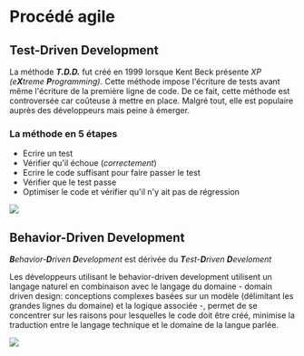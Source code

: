 # Procédé agile
## Test-Driven Development

La méthode ***T.D.D.*** fut créé en 1999 lorsque Kent Beck présente *XP (e**X**treme **P**rogramming)*. Cette méthode impose l'écriture de tests avant même l'écriture de la première ligne de code. De ce fait, cette méthode est controversée car coûteuse à mettre en place.  Malgré tout, elle est populaire auprès des développeurs mais peine à émerger.

### La méthode en 5 étapes
- Ecrire un test
- Vérifier qu'il échoue (*correctement*)
- Ecrire le code suffisant pour faire passer le test
- Vérifier que le test passe
- Optimiser le code et vérifier qu'il n'y ait pas de régression



![](https://upload.wikimedia.org/wikipedia/commons/0/0e/Cycle-global-tdd.png)

## Behavior-Driven Development
***B**ehavior-**D**riven **D**evelopment* est dérivée du ***T**est-**D**riven **D**eveloment*

Les développeurs utilisant le behavior-driven development utilisent un langage naturel en combinaison avec le langage du domaine - domain driven design: conceptions complexes basées sur un modèle (délimitant les grandes lignes du domaine) et la logique associée -, permet de se concentrer sur les raisons pour lesquelles le code doit être créé, minimise la traduction entre le langage technique et le domaine de la langue parlée.

![](https://blog.octo.com/wp-content/uploads/2018/04/behavior-driven-development-1-702x1024.png)